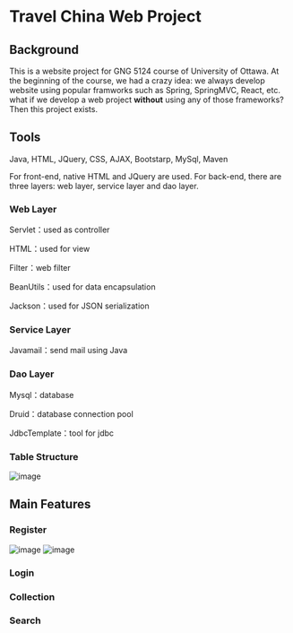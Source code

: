 # Travel China Web Project
## Background
This is a website project for GNG 5124 course of University of Ottawa. At the beginning of the course, we had a crazy idea: we always develop website using popular framworks such as Spring, SpringMVC, React, etc. what if we develop a web project **without** using any of those frameworks? Then this project exists.

## Tools
Java, HTML, JQuery, CSS, AJAX, Bootstarp, MySql, Maven

For front-end, native HTML and JQuery are used. For back-end, there are three layers: web layer, service layer and dao layer.

### Web Layer

Servlet：used as controller

HTML：used for view

Filter：web filter

BeanUtils：used for data encapsulation

Jackson：used for JSON serialization

### Service Layer

Javamail：send mail using Java

### Dao Layer

Mysql：database

Druid：database connection pool

JdbcTemplate：tool for jdbc

### Table Structure
![image](https://user-images.githubusercontent.com/81521033/179344168-cb800c93-1aa9-4d7b-a331-9ebf372afea5.png)

## Main Features
### Register
![image](https://user-images.githubusercontent.com/81521033/179386143-1e44d086-a518-45dc-94a1-5b6df81292ff.png)
![image](https://user-images.githubusercontent.com/81521033/179386199-3f321260-554a-48c5-b995-33dce17de427.png)

### Login

### Collection

### Search



